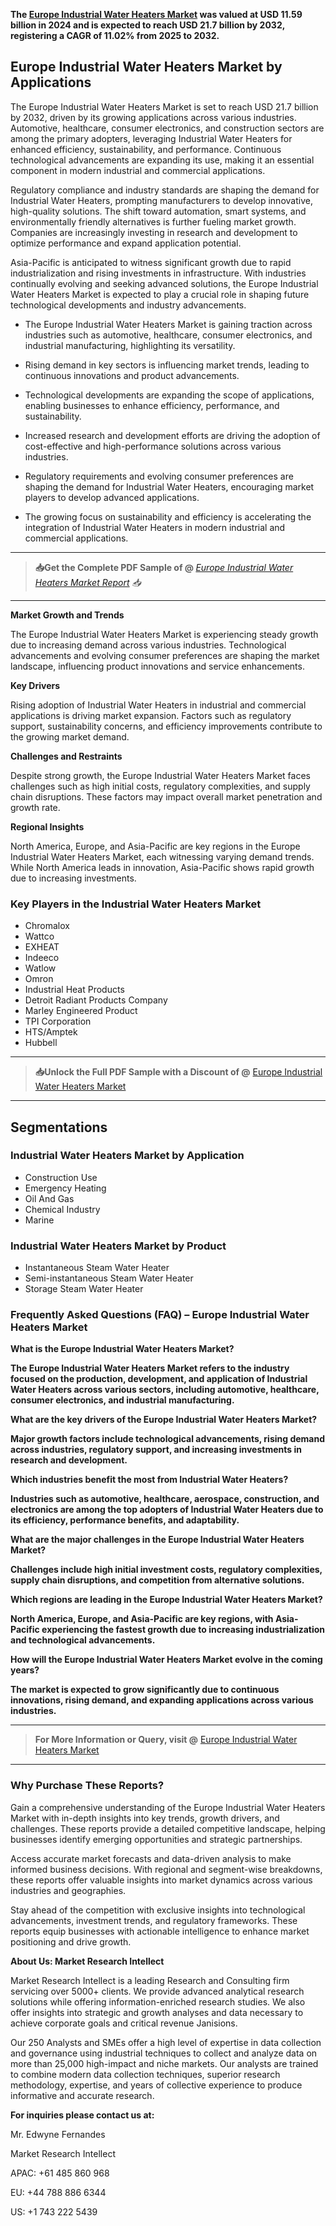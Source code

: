 <p><strong>The <a href="https://www.marketresearchintellect.com/download-sample/?rid=509566&amp;utm_source=Pulse-April-Europe&amp;utm_medium=852">Europe Industrial Water Heaters Market</a> was valued at USD 11.59 billion in 2024 and is expected to reach USD 21.7 billion by 2032, registering a CAGR of 11.02% from 2025 to 2032.</strong></p><h2>Europe Industrial Water Heaters Market by Applications&nbsp;</h2><p><p>The Europe Industrial Water Heaters Market is set to reach USD 21.7 billion by 2032, driven by its growing applications across various industries. Automotive, healthcare, consumer electronics, and construction sectors are among the primary adopters, leveraging Industrial Water Heaters for enhanced efficiency, sustainability, and performance. Continuous technological advancements are expanding its use, making it an essential component in modern industrial and commercial applications.</p><p>Regulatory compliance and industry standards are shaping the demand for Industrial Water Heaters, prompting manufacturers to develop innovative, high-quality solutions. The shift toward automation, smart systems, and environmentally friendly alternatives is further fueling market growth. Companies are increasingly investing in research and development to optimize performance and expand application potential.</p><p>Asia-Pacific is anticipated to witness significant growth due to rapid industrialization and rising investments in infrastructure. With industries continually evolving and seeking advanced solutions, the Europe Industrial Water Heaters Market is expected to play a crucial role in shaping future technological developments and industry advancements.</p></p><ul><li><p>The Europe Industrial Water Heaters Market is gaining traction across industries such as automotive, healthcare, consumer electronics, and industrial manufacturing, highlighting its versatility.</p></li><li><p>Rising demand in key sectors is influencing market trends, leading to continuous innovations and product advancements.</p></li><li><p>Technological developments are expanding the scope of applications, enabling businesses to enhance efficiency, performance, and sustainability.</p></li><li><p>Increased research and development efforts are driving the adoption of cost-effective and high-performance solutions across various industries.</p></li><li><p>Regulatory requirements and evolving consumer preferences are shaping the demand for Industrial Water Heaters, encouraging market players to develop advanced applications.</p></li><li><p>The growing focus on sustainability and efficiency is accelerating the integration of Industrial Water Heaters in modern industrial and commercial applications.</p></li></ul><hr /><blockquote><p><strong><span class="font-[700]">📥Get the Complete PDF Sample of @ </span></strong><em><span class="font-[700]"><a href="https://www.marketresearchintellect.com/download-sample/?rid=509566&amp;utm_source=Pulse-April-Europe&amp;utm_medium=852" target="_blank" data-tracking-control-name="article-ssr-frontend-pulse_little-text-block" data-tracking-will-navigate="" data-test-link="">Europe Industrial Water Heaters Market Report</a>&nbsp;📥</span></em></p></blockquote><hr /><p class="" data-start="77" data-end="360"><strong data-start="77" data-end="105">Market Growth and Trends</strong></p><p class="" data-start="77" data-end="360">The Europe Industrial Water Heaters Market is experiencing steady growth due to increasing demand across various industries. Technological advancements and evolving consumer preferences are shaping the market landscape, influencing product innovations and service enhancements.</p><p class="" data-start="362" data-end="606"><strong data-start="362" data-end="377">Key Drivers</strong></p><p class="" data-start="362" data-end="606">Rising adoption of Industrial Water Heaters in industrial and commercial applications is driving market expansion. Factors such as regulatory support, sustainability concerns, and efficiency improvements contribute to the growing market demand.</p><p class="" data-start="608" data-end="849"><strong data-start="608" data-end="637">Challenges and Restraints</strong></p><p class="" data-start="608" data-end="849">Despite strong growth, the Europe Industrial Water Heaters Market faces challenges such as high initial costs, regulatory complexities, and supply chain disruptions. These factors may impact overall market penetration and growth rate.</p><p class="" data-start="851" data-end="1095"><strong data-start="851" data-end="872">Regional Insights</strong></p><p class="" data-start="851" data-end="1095">North America, Europe, and Asia-Pacific are key regions in the Europe Industrial Water Heaters Market, each witnessing varying demand trends. While North America leads in innovation, Asia-Pacific shows rapid growth due to increasing investments.</p><p><h3>Key Players in the Industrial Water Heaters Market </h3><ul><li>Chromalox</li><li>Wattco</li><li>EXHEAT</li><li>Indeeco</li><li>Watlow</li><li>Omron</li><li>Industrial Heat Products</li><li>Detroit Radiant Products Company</li><li>Marley Engineered Product</li><li>TPI Corporation</li><li>HTS/Amptek</li><li>Hubbell</li></ul></p><hr /><blockquote><p><strong>📥Unlock the Full PDF Sample with a Discount of @</strong> <a href="https://www.marketresearchintellect.com/ask-for-discount/?rid=509566&amp;utm_source=Pulse-April-Europe&amp;utm_medium=852">Europe Industrial Water Heaters Market</a></p></blockquote><hr /><p><h2>Segmentations</h2><h3>Industrial Water Heaters Market by Application</h3><ul><li>Construction Use</li><li>Emergency Heating</li><li>Oil And Gas</li><li>Chemical Industry</li><li>Marine</li></ul><h3>Industrial Water Heaters Market by Product</h3><ul><li>Instantaneous Steam Water Heater</li><li>Semi-instantaneous Steam Water Heater</li><li>Storage Steam Water Heater</li></ul></p><h3><strong>Frequently Asked Questions (FAQ) &ndash; Europe Industrial Water Heaters Market</strong></h3><p><strong>What is the Europe Industrial Water Heaters Market?</strong></p><p><strong>The Europe Industrial Water Heaters Market refers to the industry focused on the production, development, and application of Industrial Water Heaters across various sectors, including automotive, healthcare, consumer electronics, and industrial manufacturing.</strong></p><p><strong>What are the key drivers of the Europe Industrial Water Heaters Market?</strong></p><p><strong>Major growth factors include technological advancements, rising demand across industries, regulatory support, and increasing investments in research and development.</strong></p><p><strong>Which industries benefit the most from Industrial Water Heaters?</strong></p><p><strong>Industries such as automotive, healthcare, aerospace, construction, and electronics are among the top adopters of Industrial Water Heaters due to its efficiency, performance benefits, and adaptability.</strong></p><p><strong>What are the major challenges in the Europe Industrial Water Heaters Market?</strong></p><p><strong>Challenges include high initial investment costs, regulatory complexities, supply chain disruptions, and competition from alternative solutions.</strong></p><p><strong>Which regions are leading in the Europe Industrial Water Heaters Market?</strong></p><p><strong>North America, Europe, and Asia-Pacific are key regions, with Asia-Pacific experiencing the fastest growth due to increasing industrialization and technological advancements.</strong></p><p><strong>How will the Europe Industrial Water Heaters Market evolve in the coming years?</strong></p><p><strong>The market is expected to grow significantly due to continuous innovations, rising demand, and expanding applications across various industries.</strong></p><hr /><blockquote><p><span class="font-[700]"><strong>For More Information or Query, visit&nbsp;@</strong>&nbsp;</span><span class="font-[700]"><a href="https://www.marketresearchintellect.com/product/industrial-water-heaters-market-size-and-forecast/?utm_source=Linkedin&utm_medium=852" target="_blank" data-tracking-control-name="article-ssr-frontend-pulse_little-text-block" data-tracking-will-navigate="" data-test-link="">Europe Industrial Water Heaters Market</a></span></p></blockquote><hr /><h3><strong data-start="0" data-end="31">Why Purchase These Reports?</strong></h3><p class="" data-start="35" data-end="297">Gain a comprehensive understanding of the Europe Industrial Water Heaters Market with in-depth insights into key trends, growth drivers, and challenges. These reports provide a detailed competitive landscape, helping businesses identify emerging opportunities and strategic partnerships.</p><p class="" data-start="299" data-end="540">Access accurate market forecasts and data-driven analysis to make informed business decisions. With regional and segment-wise breakdowns, these reports offer valuable insights into market dynamics across various industries and geographies.</p><p class="" data-start="542" data-end="784">Stay ahead of the competition with exclusive insights into technological advancements, investment trends, and regulatory frameworks. These reports equip businesses with actionable intelligence to enhance market positioning and drive growth.</p><p><strong><span class="font-[700]">About Us: Market Research Intellect</span></strong></p><p><span class="">Market Research Intellect is a leading Research and Consulting firm servicing over 5000+ clients. We provide advanced analytical research solutions while offering information-enriched research studies.&nbsp;</span>We also offer insights into strategic and growth analyses and data necessary to achieve corporate goals and critical revenue Janisions.</p><p><span class="">Our 250 Analysts and SMEs offer a high level of expertise in data collection and governance using industrial techniques to collect and analyze data on more than 25,000 high-impact and niche markets. Our analysts are trained to combine modern data collection techniques, superior research methodology, expertise, and years of collective experience to produce informative and accurate research.</span></p><p><strong>For inquiries please contact us at:</strong></p><p>Mr. Edwyne Fernandes</p><p>Market Research Intellect</p><p>APAC: +61 485 860 968</p><p>EU: +44 788 886 6344</p><p>US: +1 743 222 5439</p>